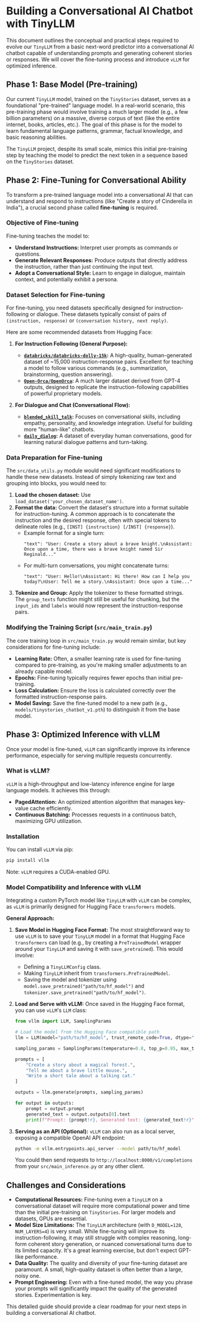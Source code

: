 # Building a Conversational AI Chatbot with TinyLLM

This document outlines the conceptual and practical steps required to evolve our `TinyLLM` from a basic next-word predictor into a conversational AI chatbot capable of understanding prompts and generating coherent stories or responses. We will cover the fine-tuning process and introduce `vLLM` for optimized inference.

## Phase 1: Base Model (Pre-training)

Our current `TinyLLM` model, trained on the `TinyStories` dataset, serves as a foundational "pre-trained" language model. In a real-world scenario, this pre-training phase would involve training a much larger model (e.g., a few billion parameters) on a massive, diverse corpus of text (like the entire internet, books, articles, etc.). The goal of this phase is for the model to learn fundamental language patterns, grammar, factual knowledge, and basic reasoning abilities.

The `TinyLLM` project, despite its small scale, mimics this initial pre-training step by teaching the model to predict the next token in a sequence based on the `TinyStories` dataset.

## Phase 2: Fine-Tuning for Conversational Ability

To transform a pre-trained language model into a conversational AI that can understand and respond to instructions (like "Create a story of Cinderella in India"), a crucial second phase called **fine-tuning** is required.

### Objective of Fine-tuning

Fine-tuning teaches the model to:
*   **Understand Instructions:** Interpret user prompts as commands or questions.
*   **Generate Relevant Responses:** Produce outputs that directly address the instruction, rather than just continuing the input text.
*   **Adopt a Conversational Style:** Learn to engage in dialogue, maintain context, and potentially exhibit a persona.

### Dataset Selection for Fine-tuning

For fine-tuning, you need datasets specifically designed for instruction-following or dialogue. These datasets typically consist of pairs of `(instruction, response)` or `(conversation history, next reply)`.

Here are some recommended datasets from Hugging Face:

1.  **For Instruction Following (General Purpose):**
    *   **[`databricks/databricks-dolly-15k`](https://huggingface.co/datasets/databricks/databricks-dolly-15k):** A high-quality, human-generated dataset of ~15,000 instruction-response pairs. Excellent for teaching a model to follow various commands (e.g., summarization, brainstorming, question answering).
    *   **[`Open-Orca/OpenOrca`](https://huggingface.co/datasets/Open-Orca/OpenOrca):** A much larger dataset derived from GPT-4 outputs, designed to replicate the instruction-following capabilities of powerful proprietary models.

2.  **For Dialogue and Chat (Conversational Flow):**
    *   **[`blended_skill_talk`](https://huggingface.co/datasets/blended_skill_talk):** Focuses on conversational skills, including empathy, personality, and knowledge integration. Useful for building more "human-like" chatbots.
    *   **[`daily_dialog`](https://huggingface.co/datasets/daily_dialog):** A dataset of everyday human conversations, good for learning natural dialogue patterns and turn-taking.

### Data Preparation for Fine-tuning

The `src/data_utils.py` module would need significant modifications to handle these new datasets. Instead of simply tokenizing raw text and grouping into blocks, you would need to:

1.  **Load the chosen dataset:** Use `load_dataset('your_chosen_dataset_name')`.
2.  **Format the data:** Convert the dataset's structure into a format suitable for instruction-tuning. A common approach is to concatenate the instruction and the desired response, often with special tokens to delineate roles (e.g., `[INST] {instruction} [/INST] {response}`).
    *   Example format for a single turn:
        ```
        "text": "User: Create a story about a brave knight.\nAssistant: Once upon a time, there was a brave knight named Sir Reginald..."
        ```
    *   For multi-turn conversations, you might concatenate turns:
        ```
        "text": "User: Hello!\nAssistant: Hi there! How can I help you today?\nUser: Tell me a story.\nAssistant: Once upon a time..."
        ```
3.  **Tokenize and Group:** Apply the tokenizer to these formatted strings. The `group_texts` function might still be useful for chunking, but the `input_ids` and `labels` would now represent the instruction-response pairs.

### Modifying the Training Script (`src/main_train.py`)

The core training loop in `src/main_train.py` would remain similar, but key considerations for fine-tuning include:

*   **Learning Rate:** Often, a smaller learning rate is used for fine-tuning compared to pre-training, as you're making smaller adjustments to an already capable model.
*   **Epochs:** Fine-tuning typically requires fewer epochs than initial pre-training.
*   **Loss Calculation:** Ensure the loss is calculated correctly over the formatted instruction-response pairs.
*   **Model Saving:** Save the fine-tuned model to a new path (e.g., `models/tinystories_chatbot_v1.pth`) to distinguish it from the base model.

## Phase 3: Optimized Inference with vLLM

Once your model is fine-tuned, `vLLM` can significantly improve its inference performance, especially for serving multiple requests concurrently.

### What is vLLM?

`vLLM` is a high-throughput and low-latency inference engine for large language models. It achieves this through:
*   **PagedAttention:** An optimized attention algorithm that manages key-value cache efficiently.
*   **Continuous Batching:** Processes requests in a continuous batch, maximizing GPU utilization.

### Installation

You can install `vLLM` via pip:
```bash
pip install vllm
```
Note: `vLLM` requires a CUDA-enabled GPU.

### Model Compatibility and Inference with vLLM

Integrating a custom PyTorch model like `TinyLLM` with `vLLM` can be complex, as `vLLM` is primarily designed for Hugging Face `transformers` models.

**General Approach:**

1.  **Save Model in Hugging Face Format:** The most straightforward way to use `vLLM` is to save your `TinyLLM` model in a format that Hugging Face `transformers` can load (e.g., by creating a `PreTrainedModel` wrapper around your `TinyLLM` and saving it with `save_pretrained`). This would involve:
    *   Defining a `TinyLLMConfig` class.
    *   Making `TinyLLM` inherit from `transformers.PreTrainedModel`.
    *   Saving the model and tokenizer using `model.save_pretrained("path/to/hf_model")` and `tokenizer.save_pretrained("path/to/hf_model")`.

2.  **Load and Serve with vLLM:**
    Once saved in the Hugging Face format, you can use `vLLM`'s `LLM` class:

    ```python
    from vllm import LLM, SamplingParams

    # Load the model from the Hugging Face compatible path
    llm = LLM(model="path/to/hf_model", trust_remote_code=True, dtype="auto")

    sampling_params = SamplingParams(temperature=0.8, top_p=0.95, max_tokens=200)

    prompts = [
        "Create a story about a magical forest.",
        "Tell me about a brave little mouse.",
        "Write a short tale about a talking cat."
    ]

    outputs = llm.generate(prompts, sampling_params)

    for output in outputs:
        prompt = output.prompt
        generated_text = output.outputs[0].text
        print(f"Prompt: {prompt!r}, Generated text: {generated_text!r}")
    ```

3.  **Serving as an API (Optional):**
    `vLLM` can also run as a local server, exposing a compatible OpenAI API endpoint:
    ```bash
    python -m vllm.entrypoints.api_server --model path/to/hf_model
    ```
    You could then send requests to `http://localhost:8000/v1/completions` from your `src/main_inference.py` or any other client.

## Challenges and Considerations

*   **Computational Resources:** Fine-tuning even a `TinyLLM` on a conversational dataset will require more computational power and time than the initial pre-training on `TinyStories`. For larger models and datasets, GPUs are essential.
*   **Model Size Limitations:** The `TinyLLM` architecture (with `D_MODEL=128`, `NUM_LAYERS=4`) is very small. While fine-tuning will improve its instruction-following, it may still struggle with complex reasoning, long-form coherent story generation, or nuanced conversational turns due to its limited capacity. It's a great learning exercise, but don't expect GPT-like performance.
*   **Data Quality:** The quality and diversity of your fine-tuning dataset are paramount. A small, high-quality dataset is often better than a large, noisy one.
*   **Prompt Engineering:** Even with a fine-tuned model, the way you phrase your prompts will significantly impact the quality of the generated stories. Experimentation is key.

This detailed guide should provide a clear roadmap for your next steps in building a conversational AI chatbot.
